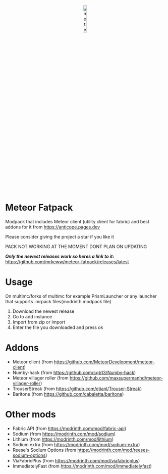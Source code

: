 <p align="center">
<img src="https://meteorclient.com/icon.png" alt="meteor-client-logo" width="15%"/>
</p>

# Meteor Fatpack
Modpack that includes Meteor client (utility client for fabric) and best addons for it from https://anticope.pages.dev

Please consider giving the project a star if you like it

PACK NOT WORKING AT THE MOMENT DONT PLAN ON UPDATING

***Only the newest releases work so heres a link to it:*** https://github.com/mrkeww/meteor-fatpack/releases/latest

# Usage

On multimc/forks of multimc for example PrismLauncher or any launcher that supports .mrpack files(modrinth modpack file)

1. Download the newest release
2. Go to add instance
3. Import from zip or Import
4. Enter the file you downloaded and press ok

# Addons

* Meteor client (from https://github.com/MeteorDevelopment/meteor-client)
* Numby-hack (from https://github.com/cqb13/Numby-hack)
* Meteor villager roller (from https://github.com/maxsupermanhd/meteor-villager-roller)
* TrouserStreak (from https://github.com/etianl/Trouser-Streak)
* Baritone (from https://github.com/cabaletta/baritone)


# Other mods

* Fabric API (from https://modrinth.com/mod/fabric-api)
* Sodium (from https://modrinth.com/mod/sodium)
* Lithium (from https://modrinth.com/mod/lithium)
* Sodium extra (from https://modrinth.com/mod/sodium-extra)
* Reese's Sodium Options (from https://modrinth.com/mod/reeses-sodium-options)
* ViaFabricPlus (from https://modrinth.com/mod/viafabricplus)
* ImmediatelyFast (from https://modrinth.com/mod/immediatelyfast)
